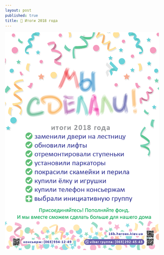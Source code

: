 ```yaml
---
layout: post
published: true
title: 🎉 Итоги 2018 года
---
```


![Итоги 2018 года](/assets/images/we_did_it_2018.png)
